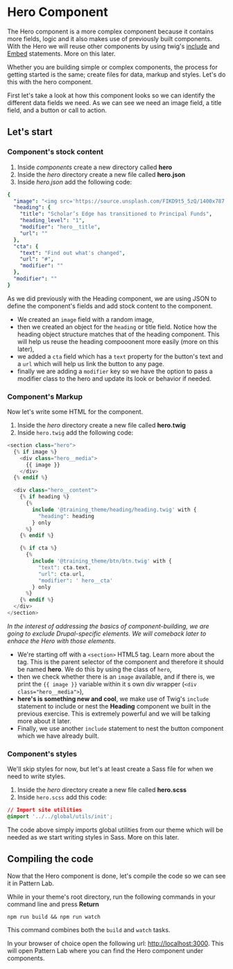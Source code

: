 # Hero Component

The Hero component is a more complex component because it contains more fields, logic and it also makes use of previously built components. With the Hero we will reuse other components by using twig's [include](https://twig.symfony.com/doc/2.x/tags/include.html) and [Embed](https://twig.symfony.com/doc/2.x/tags/embed.html) statements. More on this later.

Whether you are building simple or complex components, the process for getting started is the same; create files for data, markup and styles.  Let's do this with the hero component.

First let's take a look at how this component looks so we can identify the different data fields we need.  As we can see we need an image field, a title field, and a button or call to action.

## Let's start

### Component's stock content

1. Inside _components_ create a new directory called **hero**
2. Inside the _hero_ directory create a new file called **hero.json**
3. Inside _hero.json_ add the following code:

```yaml
{
  "image": "<img src='https://source.unsplash.com/FIKD9t5_5zQ/1400x787' alt='A wonderful image' />",
  "heading": {
    "title": "Scholar’s Edge has transitioned to Principal Funds",
    "heading_level": "1",
    "modifier": "hero__title",
    "url": ""
  },
  "cta": {
    "text": "Find out what's changed",
    "url": "#",
    "modifier": ""
  },
  "modifier": ""
}
```

As we did previously with the Heading component, we are using JSON to define the component's fields and add stock content to the component.
* We created an `image` field with a random image,
* then we created an object for the `heading` or title field.  Notice how the heading object structure matches that of the heading component.  This will help us reuse the heading compooonent more easily (more on this later),
* we added a `cta` field which has a `text` property for the button's text and a `url` which will help us link the button to any page.
* finally we are adding a `modifier` key so we have the option to pass a modifier class to the hero and update its look or behavior if needed.

### Component's Markup

Now let's write some HTML for the component.

1. Inside the _hero_ directory create a new file called **hero.twig**
2. Inside `hero.twig` add the following code:

```php
<section class="hero">
  {% if image %}
    <div class="hero__media">
      {{ image }}
    </div>
  {% endif %}

  <div class="hero__content">
    {% if heading %}
      {%
        include '@training_theme/heading/heading.twig' with {
          "heading": heading
        } only
      %}
    {% endif %}

    {% if cta %}
      {%
        include '@training_theme/btn/btn.twig' with {
          "text": cta.text,
          "url": cta.url,
          "modifier": ' hero__cta'
        } only
      %}
    {% endif %}
  </div>
</section>
```

_In the interest of addressing the basics of component-building, we are going to exclude Drupal-specific elements.  We will comeback later to enhace the Hero with those elements_.

* We're starting off with a `<section>` HTML5 tag.  Learn more about the [<section>](https://www.w3schools.com/tags/tag_section.asp) tag.  This is the parent selector of the component and therefore it should be named **hero**.  We do this by using the class of `hero`,
* then we check whether there is an `image` available, and if there is, we print the `{{ image }}` variable within it s own div wrapper (`<div class="hero__media">`),
* **here's is something new and cool**, we make use of Twig's `include` statement to include or nest the **Heading** component we built in the previous exercise.  This is extremely powerful and we will be talking more about it later.
* Finally, we use another `include` statement to nest the button component which we have already built.

### Component's styles

We'll skip styles for now, but let's at least create a Sass file for when we need to write styles.

1. Inside the _hero_ directory create a new file called **hero.scss**
2. Inside `hero.scss` add this code:

```css
// Import site utilities
@import '../../global/utils/init';
```

The code above simply imports global utilities from our theme which will be needed as we start writing styles in Sass. More on this later.

## Compiling the code

Now that the Hero component is done, let's compile the code so we can see it in Pattern Lab.

While in your theme's root directory, run the following commands in your command line and press **Return**

`npm run build && npm run watch`

This command combines both the `build` and `watch` tasks.

In your browser of choice open the following url: [http://localhost:3000](http://localhost:3000). This will open Pattern Lab where you can find the Hero component under components.
